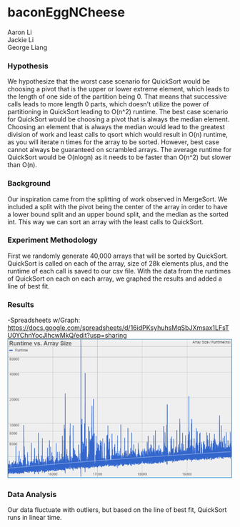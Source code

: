 # baconEggNCheese
Aaron Li
<br>
Jackie Li
<br>
George Liang
### Hypothesis
We hypothesize that the worst case scenario for QuickSort would be choosing a pivot that is the upper or lower extreme element, which leads to the length of one side of the partition being 0. That means that successive calls
leads to more length 0 parts, which doesn't utilize the power of partitioning in QuickSort leading to O(n^2) runtime. 
The best case scenario for QuickSort would be choosing a pivot that is always the median element. Choosing an element that
is always the median would lead to the greatest division of work and least calls to qsort which would result in O(n) runtime,
as you will iterate n times for the array to be sorted. However, best case cannot always be guaranteed on scrambled arrays. The average runtime for QuickSort would be O(nlogn) as it needs to be faster than O(n^2) but slower than O(n).

### Background
Our inspiration came from the splitting of work observed in MergeSort. We included a split with the pivot being the center of 
the array in order to have a lower bound split and an upper bound split, and the median as the sorted int. This way we can 
sort an array with the least calls to QuickSort.

### Experiment Methodology
First we randomly generate 40,000 arrays that will be sorted by QuickSort. QuickSort is called on each of the array, size of 28k elements plus, and the runtime of each call is saved to our csv file. With the data from the runtimes of QuickSort on each on each array, we graphed the results and added a line of best fit.

### Results
-Spreadsheets w/Graph:
https://docs.google.com/spreadsheets/d/16idPKsyhuhsMqSbJXmsax1LFsTU0YChnYocJlhcwMkQ/edit?usp=sharing
![](img/resultGraph.PNG)

### Data Analysis
Our data fluctuate with outliers, but based on the line of best fit, QuickSort runs in linear time.

